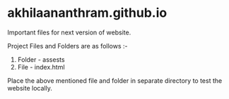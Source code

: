 akhilaananthram.github.io
=========================

Important files for next version of website.

Project Files and Folders are as follows :- 
1. Folder - assests
2. File - index.html

Place the above mentioned file and folder in separate directory to test the website locally.
